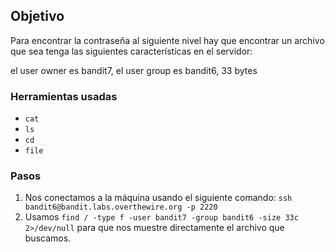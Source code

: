 ## Objetivo

Para encontrar la contraseña al siguiente nivel hay que encontrar un archivo que sea tenga las siguientes características en el servidor:

el user owner es bandit7, el user group es bandit6, 33 bytes

### Herramientas usadas

- `cat`
- `ls`
- `cd`
- `file`

### Pasos 

1. Nos conectamos a la máquina usando el siguiente comando: `ssh bandit6@bandit.labs.overthewire.org -p 2220`
2. Usamos `find / -type f -user bandit7 -group bandit6 -size 33c 2>/dev/null` para que nos muestre directamente el archivo que buscamos.
